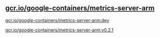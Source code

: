 
[gcr.io/google-containers/metrics-server-arm](https://hub.docker.com/r/anjia0532/google-containers.metrics-server-arm/tags/)
-----


[gcr.io/google-containers/metrics-server-arm:dev](https://hub.docker.com/r/anjia0532/google-containers.metrics-server-arm/tags/)


[gcr.io/google-containers/metrics-server-arm:v0.2.1](https://hub.docker.com/r/anjia0532/google-containers.metrics-server-arm/tags/)


